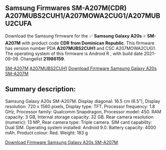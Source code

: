 <h2>Samsung Firmwares SM-A207M(CDR) A207MUBS2CUH1/A207MOWA2CUG1/A207MUBU2CUFA</h2>
Download the Samsung firmware for the ✅ <strong>Samsung Galaxy A20s </strong> ⭐ <strong>SM-A207M</strong> with product code <strong>CDR</strong> <strong> from Dominican Republic</strong>. This firmware has version number PDA <strong>A207MUBS2CUH1</strong> and CSC A207MOWA2CUG1. The operating system of this firmware is Android R , with build date 2021-09-09. Changelist <strong>21986159</strong>.


[SM-A207M](https://samfirm.shop/samsung/model/SM-A207M)
[A207MUBS2CUH1](https://samfirm.shop/samsung/pda/A207MUBS2CUH1)
[Download Firmware Samsung Galaxy A20s SM-A207M](https://samfirm.shop/samsung/firmware/455148)
<h2>Summary description:</h2>
<p>Samsung Galaxy A20s SM-A207M. Display diagonal: 16.5 cm (6.5"), Display resolution: 720 x 1560 pixels, Display type: TFT. Processor frequency: 1.8 GHz, Processor family: Qualcomm Snapdragon, Processor model: 450. RAM capacity: 3 GB, Internal storage capacity: 32 GB. Rear camera resolution (numeric): 13 MP, Rear camera type: Triple camera. SIM card capability: Dual SIM. Operating system installed: Android 9.0. Battery capacity: 4000 mAh. Product colour: Red. Weight: 183 g</p>


[Download Firmware Samsung Galaxy A20s SM-A207M](https://samfirm.shop/samsung/firmware/455148)
